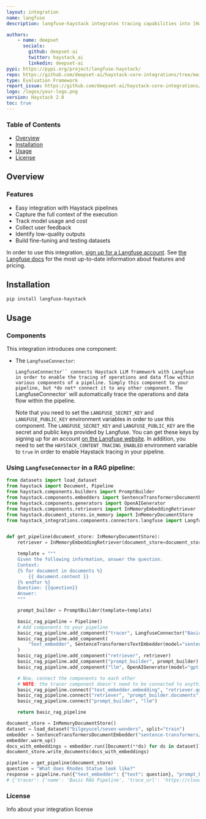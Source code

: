 ```yaml
---
layout: integration
name: langfuse
description: langfuse-haystack integrates tracing capabilities into [Haystack](https://github.com/deepset-ai/haystack) (2.x) pipelines using [Langfuse](https://langfuse.com/). This package enhances the visibility of pipeline runs by capturing comprehensive details of the execution traces, including API calls, context data, prompts, and more. Whether you're monitoring model performance, pinpointing areas for improvement, or creating datasets for fine-tuning and testing from your pipeline executions, langfuse-haystack is the right tool for you.

authors:
    - name: deepset
      socials:
        github: deepset-ai
        twitter: haystack_ai
        linkedin: deepset-ai
pypi: https://pypi.org/project/langfuse-haystack/
repo: https://github.com/deepset-ai/haystack-core-integrations/tree/main/integrations/langfuse
type: Evaluation Framework
report_issue: https://github.com/deepset-ai/haystack-core-integrations/issues
logo: /logos/your-logo.png
version: Haystack 2.0
toc: true
---
```

### **Table of Contents**
- [Overview](#overview)
- [Installation](#installation)
- [Usage](#usage)
- [License](#license)

## Overview
### Features

- Easy integration with Haystack pipelines
- Capture the full context of the execution
- Track model usage and cost
- Collect user feedback
- Identify low-quality outputs
- Build fine-tuning and testing datasets

In order to use this integration, [sign up for a Langfuse account](https://langfuse.com/). See [the Langfuse docs](https://langfuse.com/docs) for the most up-to-date information about features and pricing. 

## Installation

```bash
pip install langfuse-haystack
```

## Usage
### Components
This integration introduces one component:

- The `LangfuseConnector`: 
  
    `LangfuseConnector`` connects Haystack LLM framework with Langfuse in order to enable the tracing of operations
    and data flow within various components of a pipeline.
    Simply this component to your pipeline, but *do not* connect it to any other component. The `LangfuseConnector`
    will automatically trace the operations and data flow within the pipeline.

    Note that you need to set the `LANGFUSE_SECRET_KEY` and `LANGFUSE_PUBLIC_KEY` environment variables in order
    to use this component. The `LANGFUSE_SECRET_KEY` and `LANGFUSE_PUBLIC_KEY` are the secret and public keys provided
    by Langfuse. You can get these keys by signing up for an account [on the Langfuse website](https://langfuse.com/).
    In addition, you need to set the `HAYSTACK_CONTENT_TRACING_ENABLED` environment variable to `true` in order to
    enable Haystack tracing in your pipeline.

### Using `LangfuseConnector` in a RAG pipeline:
```python
from datasets import load_dataset
from haystack import Document, Pipeline
from haystack.components.builders import PromptBuilder
from haystack.components.embedders import SentenceTransformersDocumentEmbedder, SentenceTransformersTextEmbedder
from haystack.components.generators import OpenAIGenerator
from haystack.components.retrievers import InMemoryEmbeddingRetriever
from haystack.document_stores.in_memory import InMemoryDocumentStore
from haystack_integrations.components.connectors.langfuse import LangfuseConnector


def get_pipeline(document_store: InMemoryDocumentStore):
    retriever = InMemoryEmbeddingRetriever(document_store=document_store, top_k=2)

    template = """
    Given the following information, answer the question.
    Context:
    {% for document in documents %}
        {{ document.content }}
    {% endfor %}
    Question: {{question}}
    Answer:
    """

    prompt_builder = PromptBuilder(template=template)

    basic_rag_pipeline = Pipeline()
    # Add components to your pipeline
    basic_rag_pipeline.add_component("tracer", LangfuseConnector("Basic RAG Pipeline"))
    basic_rag_pipeline.add_component(
        "text_embedder", SentenceTransformersTextEmbedder(model="sentence-transformers/all-MiniLM-L6-v2")
    )
    basic_rag_pipeline.add_component("retriever", retriever)
    basic_rag_pipeline.add_component("prompt_builder", prompt_builder)
    basic_rag_pipeline.add_component("llm", OpenAIGenerator(model="gpt-3.5-turbo", generation_kwargs={"n": 2}))

    # Now, connect the components to each other
    # NOTE: the tracer component doesn't need to be connected to anything in order to work
    basic_rag_pipeline.connect("text_embedder.embedding", "retriever.query_embedding")
    basic_rag_pipeline.connect("retriever", "prompt_builder.documents")
    basic_rag_pipeline.connect("prompt_builder", "llm")

    return basic_rag_pipeline

document_store = InMemoryDocumentStore()
dataset = load_dataset("bilgeyucel/seven-wonders", split="train")
embedder = SentenceTransformersDocumentEmbedder("sentence-transformers/all-MiniLM-L6-v2")
embedder.warm_up()
docs_with_embeddings = embedder.run([Document(**ds) for ds in dataset]).get("documents") or []  # type: ignore
document_store.write_documents(docs_with_embeddings)

pipeline = get_pipeline(document_store)
question = "What does Rhodes Statue look like?"
response = pipeline.run({"text_embedder": {"text": question}, "prompt_builder": {"question": question}})
# {'tracer': {'name': 'Basic RAG Pipeline', 'trace_url': 'https://cloud.langfuse.com/trace/3d52b8cc-87b6-4977-8927-5e9f3ff5b1cb'}, 'llm': {'replies': ['The Rhodes Statue was described as being about 105 feet tall, with iron tie bars and brass plates forming the skin. It was built on a white marble pedestal near the Rhodes harbour entrance. The statue was filled with stone blocks as construction progressed.', 'The Rhodes Statue was described as being about 32 meters (105 feet) tall, built with iron tie bars, brass plates for skin, and filled with stone blocks. It stood on a 15-meter-high white marble pedestal near the Rhodes harbor entrance.'], 'meta': [{'model': 'gpt-3.5-turbo-0125', 'index': 0, 'finish_reason': 'stop', 'usage': {'completion_tokens': 100, 'prompt_tokens': 453, 'total_tokens': 553}}, {'model': 'gpt-3.5-turbo-0125', 'index': 1, 'finish_reason': 'stop', 'usage': {'completion_tokens': 100, 'prompt_tokens': 453, 'total_tokens': 553}}]}}
```

### License

Info about your integration license
